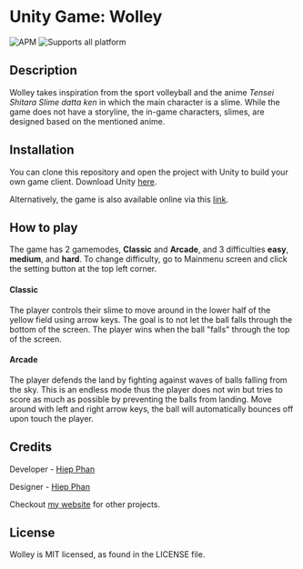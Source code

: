 <p>
  <p align="left">
  <h1>Unity Game: Wolley</h1>
  <span>
    <img alt="APM" src="https://img.shields.io/apm/l/vim-mode">
  </span>
  <span>
    <img alt="Supports all platform" src="https://img.shields.io/badge/platform-mobile%20%7C%20pc-rgb(137%2C%20137%2C%20137)">
   </span>
  </p>
</p>

## Description
Wolley takes inspiration from the sport volleyball and the anime *Tensei Shitara Slime datta ken* in which the main character is a slime.
While the game does not have a storyline, the in-game characters, slimes, are designed based on the mentioned anime.

## Installation
You can clone this repository and open the project with Unity to build your own game client. Download Unity <a href="https://store.unity.com/">here</a>.

Alternatively, the game is also available online via this <a href="https://portfolio-hqp.herokuapp.com/wolley">link</a>.

## How to play
The game has 2 gamemodes, **Classic** and **Arcade**, and 3 difficulties **easy**, **medium**, and **hard**. To change difficulty,
go to Mainmenu screen and click the setting button at the top left corner.
#### Classic
The player controls their slime to move around in the lower half of the yellow field using arrow keys. The goal is to not let the ball falls
through the bottom of the screen. The player wins when the ball "falls" through the top of the screen.
#### Arcade
The player defends the land by fighting against waves of balls falling from the sky. This is an endless mode thus the player does not win 
but tries to score as much as possible by preventing the balls from landing. Move around with left and right arrow keys, the ball will
automatically bounces off upon touch the player.
## Credits
Developer - <a href="https://www.github.com/hiepqphan">Hiep Phan</a>

Designer - <a href="https://www.github.com/hiepqphan">Hiep Phan</a>

Checkout <a href="https://portfolio-hqp.herokuapp.com" target="_blank" rel="noopener noreferrer">my website</a> for other projects.

## License
Wolley is MIT licensed, as found in the LICENSE file.
